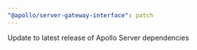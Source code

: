 ```yaml
---
"@apollo/server-gateway-interface": patch
---
```


Update to latest release of Apollo Server dependencies
